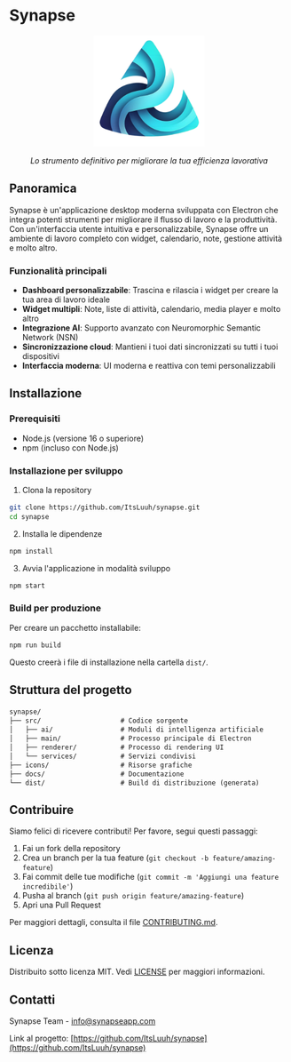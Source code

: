 # Synapse

<div align="center">
  <img src="icons/project-logo.png" alt="Synapse Logo" width="200"/>
  <p><em>Lo strumento definitivo per migliorare la tua efficienza lavorativa</em></p>
</div>

## Panoramica

Synapse è un'applicazione desktop moderna sviluppata con Electron che integra potenti strumenti per migliorare il flusso di lavoro e la produttività. Con un'interfaccia utente intuitiva e personalizzabile, Synapse offre un ambiente di lavoro completo con widget, calendario, note, gestione attività e molto altro.

### Funzionalità principali

- **Dashboard personalizzabile**: Trascina e rilascia i widget per creare la tua area di lavoro ideale
- **Widget multipli**: Note, liste di attività, calendario, media player e molto altro
- **Integrazione AI**: Supporto avanzato con Neuromorphic Semantic Network (NSN)
- **Sincronizzazione cloud**: Mantieni i tuoi dati sincronizzati su tutti i tuoi dispositivi
- **Interfaccia moderna**: UI moderna e reattiva con temi personalizzabili

## Installazione

### Prerequisiti

- Node.js (versione 16 o superiore)
- npm (incluso con Node.js)

### Installazione per sviluppo

1. Clona la repository
```bash
git clone https://github.com/ItsLuuh/synapse.git
cd synapse
```

2. Installa le dipendenze
```bash
npm install
```

3. Avvia l'applicazione in modalità sviluppo
```bash
npm start
```

### Build per produzione

Per creare un pacchetto installabile:

```bash
npm run build
```

Questo creerà i file di installazione nella cartella `dist/`.

## Struttura del progetto

```
synapse/
├── src/                    # Codice sorgente
│   ├── ai/                 # Moduli di intelligenza artificiale
│   ├── main/               # Processo principale di Electron
│   ├── renderer/           # Processo di rendering UI
│   └── services/           # Servizi condivisi
├── icons/                  # Risorse grafiche
├── docs/                   # Documentazione
└── dist/                   # Build di distribuzione (generata)
```

## Contribuire

Siamo felici di ricevere contributi! Per favore, segui questi passaggi:

1. Fai un fork della repository
2. Crea un branch per la tua feature (`git checkout -b feature/amazing-feature`)
3. Fai commit delle tue modifiche (`git commit -m 'Aggiungi una feature incredibile'`)
4. Pusha al branch (`git push origin feature/amazing-feature`)
5. Apri una Pull Request

Per maggiori dettagli, consulta il file [CONTRIBUTING.md](docs/CONTRIBUTING.md).

## Licenza

Distribuito sotto licenza MIT. Vedi [LICENSE](LICENSE) per maggiori informazioni.

## Contatti

Synapse Team - info@synapseapp.com

Link al progetto: [https://github.com/ItsLuuh/synapse](https://github.com/ItsLuuh/synapse) 
